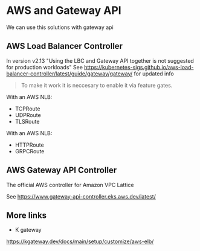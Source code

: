 # AWS and Gateway API

We can use this solutions with gateway api

## AWS Load Balancer Controller

In version v2.13 "Using the LBC and Gateway API together is not suggested for production workloads"
See <https://kubernetes-sigs.github.io/aws-load-balancer-controller/latest/guide/gateway/gateway/> for updated info

> To make it work it is neccesary to enable it via feature gates.

With an AWS NLB:

- TCPRoute
- UDPRoute
- TLSRoute

With an AWS NLB:

- HTTPRoute
- GRPCRoute

## AWS Gateway API Controller

The official AWS controller for Amazon VPC Lattice

See <https://www.gateway-api-controller.eks.aws.dev/latest/>

## More links

- K gateway

<https://kgateway.dev/docs/main/setup/customize/aws-elb/>
